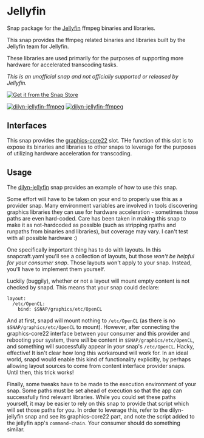 # Jellyfin

Snap package for the [Jellyfin](https://jellyfin.org/) ffmpeg binaries and libraries.

This snap provides the ffmpeg related binaries and libraries built by the
Jellyfin team for Jellyfin.

These libraries are used primarily for the purposes of supporting more hardware
for accelerated transcoding tasks.

*This is an unofficial snap and not officially supported or released by Jellyfin.*

[![Get it from the Snap Store](https://snapcraft.io/en/dark/install.svg)](https://snapcraft.io/dilyn-jellyfin-ffmpeg)

[![dilyn-jellyfin-ffmpeg](https://snapcraft.io/dilyn-jellyfin-ffmpeg/badge.svg)](https://snapcraft.io/dilyn-jellyfin-ffmpeg)
[![dilyn-jellyfin-ffmpeg](https://snapcraft.io/dilyn-jellyfin-ffmpeg/trending.svg?name=0)](https://snapcraft.io/dilyn-jellyfin-ffmpeg)

## Interfaces

This snap provides the [graphics-core22](https://canonical.com/mir/docs/the-graphics-core22-snap-interface)
slot. THe function of this slot is to expose its binaries and libraries to
other snaps to leverage for the purposes of utilizing hardware acceleration for
transcoding.

## Usage

The [dilyn-jellyfin](../jellyfin) snap provides an example of how to use this snap.

Some effort will have to be taken on your end to properly use this as a provider
snap. Many environment variables are involved in tools discovering graphics
libraries they can use for hardware acceleration - sometimes those paths
are even hard-coded. Care has been taken in making this snap to make it as
not-hardcoded as possible (such as stripping rpaths and runpaths from binaries
and libraries), but coverage may vary. I can't test with all possible hardware
:)

One specifically important thing has to do with layouts. In this snapcraft.yaml
you'll see a collection of layouts, but those *won't be helpful for your
consumer snap*. Those layouts won't apply to your snap. Instead, you'll have to
implement them yourself.

Luckily (buggily), whether or not a layout will mount empty content is not
checked by snapd. This means that your snap could declare:

```
layout:
  /etc/OpenCL:
    bind: $SNAP/graphics/etc/OpenCL
```

And at first, snapd will mount nothing to `/etc/OpenCL` (as there is no
`$SNAP/graphics/etc/OpenCL` to mount). However, after connecting the
graphics-core22 interface between your consumer and this provider and rebooting
your system, there *will* be content in `$SNAP/graphics/etc/OpenCL`, and
something will successfully appear in *your* snap's `/etc/OpenCL`. Hacky,
effective! It isn't clear how long this workaround will work for. In an ideal
world, snapd would enable this kind of functionality explicitly, by perhaps
allowing layout sources to come from content interface provider snaps. Until
then, this trick works!

Finally, some tweaks have to be made to the execution environment of your snap.
Some paths must be set ahead of execution so that the app can successfully
find relevant libraries. While you could set these paths yourself, it may be
easier to rely on this snap to provide that script which will set those paths
for you. In order to leverage this, refer to the dilyn-jellyfin snap and see
its graphics-core22 part, and note the script added to the jellyfin app's
`command-chain`. Your consumer should do something similar.
